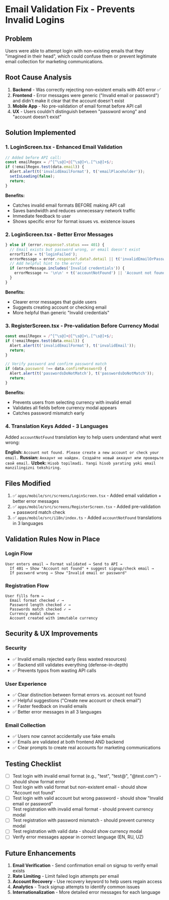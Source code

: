 # Email Validation Fix - Prevents Invalid Logins

## Problem
Users were able to attempt login with non-existing emails that they "imagined in their head", which could confuse them or prevent legitimate email collection for marketing communications.

## Root Cause Analysis
1. **Backend** - Was correctly rejecting non-existent emails with 401 error ✅
2. **Frontend** - Error messages were generic ("Invalid email or password") and didn't make it clear that the account doesn't exist
3. **Mobile App** - No pre-validation of email format before API call
4. **UX** - Users couldn't distinguish between "password wrong" and "account doesn't exist"

## Solution Implemented

### 1. **LoginScreen.tsx** - Enhanced Email Validation
```typescript
// Added before API call:
const emailRegex = /^[^\s@]+@[^\s@]+\.[^\s@]+$/;
if (!emailRegex.test(data.email)) {
  Alert.alert(t('invalidEmailFormat'), t('emailPlaceholder'));
  setIsLoading(false);
  return;
}
```

**Benefits:**
- Catches invalid email formats BEFORE making API call
- Saves bandwidth and reduces unnecessary network traffic
- Immediate feedback to user
- Shows specific error for format issues vs. existence issues

### 2. **LoginScreen.tsx** - Better Error Messages
```typescript
} else if (error.response?.status === 401) {
  // Email exists but password wrong, or email doesn't exist
  errorTitle = t('loginFailed');
  errorMessage = error.response?.data?.detail || t('invalidEmailOrPassword');
  // Add helpful hint to the error
  if (errorMessage.includes('Invalid credentials')) {
    errorMessage += '\n\n' + t('accountNotFound') || 'Account not found...';
  }
}
```

**Benefits:**
- Clearer error messages that guide users
- Suggests creating account or checking email
- More helpful than generic "Invalid credentials"

### 3. **RegisterScreen.tsx** - Pre-validation Before Currency Modal
```typescript
const emailRegex = /^[^\s@]+@[^\s@]+\.[^\s@]+$/;
if (!emailRegex.test(data.email)) {
  Alert.alert(t('invalidEmailFormat'), t('invalidEmail'));
  return;
}

// Verify password and confirm password match
if (data.password !== data.confirmPassword) {
  Alert.alert(t('passwordsDoNotMatch'), t('passwordsDoNotMatch'));
  return;
}
```

**Benefits:**
- Prevents users from selecting currency with invalid email
- Validates all fields before currency modal appears
- Catches password mismatch early

### 4. **Translation Keys Added** - 3 Languages
Added `accountNotFound` translation key to help users understand what went wrong:

**English:** `Account not found. Please create a new account or check your email.`
**Russian:** `Аккаунт не найден. Создайте новый аккаунт или проверьте свой email.`
**Uzbek:** `Hisob topilmadi. Yangi hisob yarating yoki email manzilingizni tekshiring.`

## Files Modified
1. ✅ `apps/mobile/src/screens/LoginScreen.tsx` - Added email validation + better error messages
2. ✅ `apps/mobile/src/screens/RegisterScreen.tsx` - Added pre-validation + password match check
3. ✅ `apps/mobile/src/i18n/index.ts` - Added `accountNotFound` translations in 3 languages

## Validation Rules Now in Place

### Login Flow
```
User enters email → Format validated → Send to API → 
  If 401 → Show "Account not found" + suggest signup/check email →
  If password wrong → Show "Invalid email or password"
```

### Registration Flow
```
User fills form → 
  Email format checked ✓ → 
  Password length checked ✓ → 
  Passwords match checked ✓ → 
  Currency modal shown → 
  Account created with immutable currency
```

## Security & UX Improvements

### Security
- ✅ Invalid emails rejected early (less wasted resources)
- ✅ Backend still validates everything (defense-in-depth)
- ✅ Prevents typos from wasting API calls

### User Experience
- ✅ Clear distinction between format errors vs. account not found
- ✅ Helpful suggestions ("Create new account or check email")
- ✅ Faster feedback on invalid emails
- ✅ Better error messages in all 3 languages

### Email Collection
- ✅ Users now cannot accidentally use fake emails
- ✅ Emails are validated at both frontend AND backend
- ✅ Clear prompts to create real accounts for marketing communications

## Testing Checklist

- [ ] Test login with invalid email format (e.g., "test", "test@", "@test.com") - should show format error
- [ ] Test login with valid format but non-existent email - should show "Account not found"
- [ ] Test login with valid account but wrong password - should show "Invalid email or password"
- [ ] Test registration with invalid email format - should prevent currency modal
- [ ] Test registration with password mismatch - should prevent currency modal
- [ ] Test registration with valid data - should show currency modal
- [ ] Verify error messages appear in correct language (EN, RU, UZ)

## Future Enhancements

1. **Email Verification** - Send confirmation email on signup to verify email exists
2. **Rate Limiting** - Limit failed login attempts per email
3. **Account Recovery** - Use recovery keyword to help users regain access
4. **Analytics** - Track signup attempts to identify common issues
5. **Internationalization** - More detailed error messages for each language